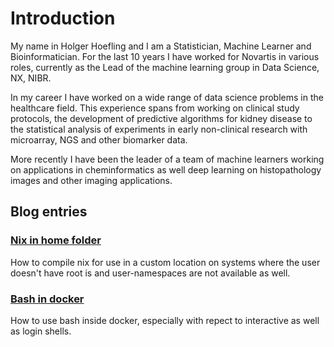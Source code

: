 # Introduction

My name in Holger Hoefling and I am a Statistician, Machine Learner
and Bioinformatician. For the last 10 years I have worked for Novartis
in various roles, currently as the Lead of the machine learning
group in Data Science, NX, NIBR.

In my career I have worked on a wide range of data science
problems in the healthcare field. This experience spans
from working on clinical study protocols, the development
of predictive algorithms for kidney disease to the
statistical analysis of experiments in early non-clinical
research with microarray, NGS and other biomarker data.

More recently I have been the leader of a team of
machine learners working on applications in cheminformatics
as well deep learning on histopathology images and other
imaging applications.

## Blog entries

### [Nix in home folder](nix/home_folder_nix.md)

How to compile nix for use in a custom location on systems
where the user doesn't have root is and user-namespaces
are not available as well.

### [Bash in docker](docker/bash_in_docker.md)

How to use bash inside docker, especially with repect to
interactive as well as login shells.
